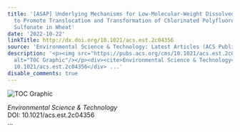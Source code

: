 ```yaml
---
title: '[ASAP] Underlying Mechanisms for Low-Molecular-Weight Dissolved Organic Matter
  to Promote Translocation and Transformation of Chlorinated Polyfluoroalkyl Ether
  Sulfonate in Wheat'
date: '2022-10-22'
linkTitle: http://dx.doi.org/10.1021/acs.est.2c04356
source: 'Environmental Science & Technology: Latest Articles (ACS Publications)'
description: '<p><img src="https://pubs.acs.org/cms/10.1021/acs.est.2c04356/asset/images/medium/es2c04356_0006.gif"
  alt="TOC Graphic"/></p><div><cite>Environmental Science & Technology</cite></div><div>DOI:
  10.1021/acs.est.2c04356</div> ...'
disable_comments: true
---
```

<p><img src="https://pubs.acs.org/cms/10.1021/acs.est.2c04356/asset/images/medium/es2c04356_0006.gif" alt="TOC Graphic"/></p><div><cite>Environmental Science & Technology</cite></div><div>DOI: 10.1021/acs.est.2c04356</div> ...